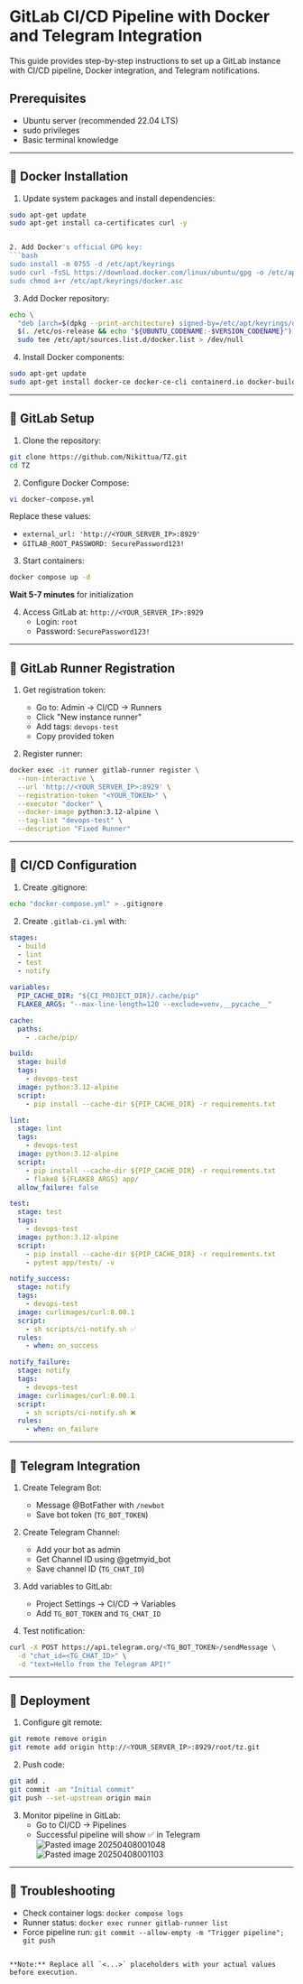 
# GitLab CI/CD Pipeline with Docker and Telegram Integration

This guide provides step-by-step instructions to set up a GitLab instance with CI/CD pipeline, Docker integration, and Telegram notifications.

## Prerequisites
- Ubuntu server (recommended 22.04 LTS)
- sudo privileges
- Basic terminal knowledge

---

## 🐳 Docker Installation

1. Update system packages and install dependencies:
```bash
sudo apt-get update
sudo apt-get install ca-certificates curl -y


2. Add Docker's official GPG key:
```bash
sudo install -m 0755 -d /etc/apt/keyrings
sudo curl -fsSL https://download.docker.com/linux/ubuntu/gpg -o /etc/apt/keyrings/docker.asc
sudo chmod a+r /etc/apt/keyrings/docker.asc
```

3. Add Docker repository:
```bash
echo \
  "deb [arch=$(dpkg --print-architecture) signed-by=/etc/apt/keyrings/docker.asc] https://download.docker.com/linux/ubuntu \
  $(. /etc/os-release && echo "${UBUNTU_CODENAME:-$VERSION_CODENAME}") stable" | \
  sudo tee /etc/apt/sources.list.d/docker.list > /dev/null
```

4. Install Docker components:
```bash
sudo apt-get update
sudo apt-get install docker-ce docker-ce-cli containerd.io docker-buildx-plugin docker-compose-plugin -y
```

---

## 🦊 GitLab Setup

1. Clone the repository:
```bash
git clone https://github.com/Nikittua/TZ.git
cd TZ
```

2. Configure Docker Compose:
```bash
vi docker-compose.yml
```
Replace these values:
- `external_url: 'http://<YOUR_SERVER_IP>:8929'`
- `GITLAB_ROOT_PASSWORD: SecurePassword123!`

3. Start containers:
```bash
docker compose up -d
```
**Wait 5-7 minutes** for initialization

4. Access GitLab at: `http://<YOUR_SERVER_IP>:8929`
   - Login: `root`
   - Password: `SecurePassword123!`

---

## 🤖 GitLab Runner Registration

1. Get registration token:
   - Go to: Admin -> CI/CD -> Runners
   - Click "New instance runner"
   - Add tags: `devops-test`
   - Copy provided token

2. Register runner:
```bash
docker exec -it runner gitlab-runner register \
  --non-interactive \
  --url 'http://<YOUR_SERVER_IP>:8929' \
  --registration-token "<YOUR_TOKEN>" \
  --executor "docker" \
  --docker-image python:3.12-alpine \
  --tag-list "devops-test" \
  --description "Fixed Runner"
```

---

## 🔧 CI/CD Configuration

1. Create .gitignore:
```bash
echo "docker-compose.yml" > .gitignore
```

2. Create `.gitlab-ci.yml` with:
```yaml
stages:
  - build
  - lint
  - test
  - notify

variables:
  PIP_CACHE_DIR: "${CI_PROJECT_DIR}/.cache/pip"
  FLAKE8_ARGS: "--max-line-length=120 --exclude=venv,__pycache__"

cache:
  paths:
    - .cache/pip/

build:
  stage: build
  tags:
    - devops-test
  image: python:3.12-alpine
  script:
    - pip install --cache-dir ${PIP_CACHE_DIR} -r requirements.txt

lint:
  stage: lint
  tags:
    - devops-test
  image: python:3.12-alpine
  script:
    - pip install --cache-dir ${PIP_CACHE_DIR} -r requirements.txt
    - flake8 ${FLAKE8_ARGS} app/
  allow_failure: false 

test:
  stage: test
  tags:
    - devops-test
  image: python:3.12-alpine
  script:
    - pip install --cache-dir ${PIP_CACHE_DIR} -r requirements.txt
    - pytest app/tests/ -v

notify_success:
  stage: notify
  tags:
    - devops-test
  image: curlimages/curl:8.00.1
  script:
    - sh scripts/ci-notify.sh ✅
  rules:
    - when: on_success

notify_failure:
  stage: notify
  tags:
    - devops-test
  image: curlimages/curl:8.00.1
  script:
    - sh scripts/ci-notify.sh ❌
  rules:
    - when: on_failure

```

---

## 📮 Telegram Integration

1. Create Telegram Bot:
   - Message @BotFather with `/newbot`
   - Save bot token (`TG_BOT_TOKEN`)

2. Create Telegram Channel:
   - Add your bot as admin
   - Get Channel ID using @getmyid_bot
   - Save channel ID (`TG_CHAT_ID`)

3. Add variables to GitLab:
   - Project Settings -> CI/CD -> Variables
   - Add `TG_BOT_TOKEN` and `TG_CHAT_ID`

4. Test notification:
```bash
curl -X POST https://api.telegram.org/<TG_BOT_TOKEN>/sendMessage \
  -d "chat_id=<TG_CHAT_ID>" \
  -d "text=Hello from the Telegram API!"
```

---

## 🚀 Deployment

1. Configure git remote:
```bash
git remote remove origin
git remote add origin http://<YOUR_SERVER_IP>:8929/root/tz.git
```

2. Push code:
```bash
git add .
git commit -am "Initial commit"
git push --set-upstream origin main
```

3. Monitor pipeline in GitLab:
   - Go to CI/CD -> Pipelines
   - Successful pipeline will show ✅ in Telegram
![Pasted image 20250408001048](https://github.com/user-attachments/assets/8c3428d0-8198-4363-8a47-a3ee0cb82c53)
![Pasted image 20250408001103](https://github.com/user-attachments/assets/a4e850b9-1767-414c-9bda-cbf66fa30006)


---

## 🔄 Troubleshooting
- Check container logs: `docker compose logs`
- Runner status: `docker exec runner gitlab-runner list`
- Force pipeline run: `git commit --allow-empty -m "Trigger pipeline"; git push`
```

**Note:** Replace all `<...>` placeholders with your actual values before execution.
